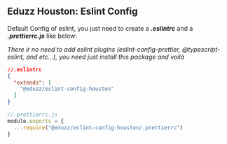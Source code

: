 Eduzz Houston: Eslint Config
----------------------------

Default Config of eslint, you just need to create a ***.eslintrc*** and a ***.prettierrc.js*** like below:

*There ir no need to add eslint plugins (eslint-config-prettier, @typescript-eslint, and etc...),*
*you need just install this package and voilà*

```json
//.eslintrc
{
  "extends": [
    "@eduzz/eslint-config-houston"
  ]
}
```

```js
//.prettierrc.js
module.exports = {
  ...require("@eduzz/eslint-config-houston/.prettierrc")
}
```